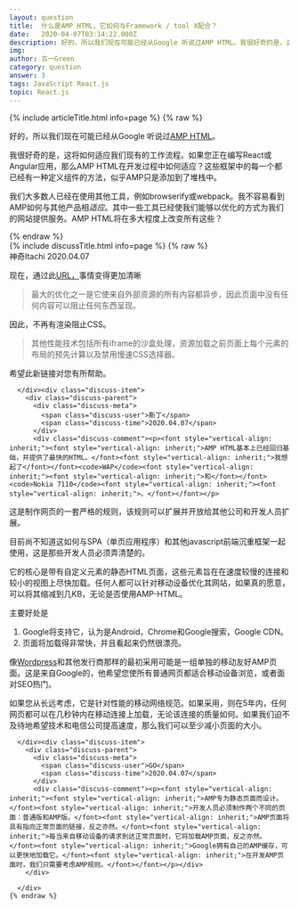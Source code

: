 ```yaml
---
layout: question
title:  什么是AMP HTML，它如何与Framework / tool X配合？
date:   2020-04-07T03:14:22.000Z
description: 好的，所以我们现在可能已经从Google 听说过AMP HTML。我很好奇的是，这将如何适应我们现有的工作流程。如果您正在编写React或Angula...
img: 
author: 古一Green
category: question
answer: 3
tags: JavaScript React.js
topic: React.js
---
```

<div class="article-root">
  <div class="article">
    {% include articleTitle.html info=page %}
    {% raw %}
    <div class="article-content"><p><font style="vertical-align: inherit;"><font style="vertical-align: inherit;">好的，所以我们现在可能已经</font><font style="vertical-align: inherit;">从Google </font><font style="vertical-align: inherit;">听说过</font></font><a href="https://github.com/ampproject/amphtml"><font style="vertical-align: inherit;"><font style="vertical-align: inherit;">AMP HTML</font></font></a><font style="vertical-align: inherit;"><font style="vertical-align: inherit;">。</font></font></p>

<p><font style="vertical-align: inherit;"><font style="vertical-align: inherit;">我很好奇的是，这将如何适应我们现有的工作流程。</font><font style="vertical-align: inherit;">如果您正在编写React或Angular应用，那么AMP HTML在开发过程中如何适应？</font><font style="vertical-align: inherit;">这些框架中的每一个都已经有一种定义组件的方法，似乎AMP只是添加到了堆栈中。</font></font></p>

<p><font style="vertical-align: inherit;"><font style="vertical-align: inherit;">我们大多数人已经在使用其他工具，例如browserify或webpack。</font><font style="vertical-align: inherit;">我不容易看到AMP如何</font><font style="vertical-align: inherit;">与其他产品相</font></font><em><font style="vertical-align: inherit;"><font style="vertical-align: inherit;">适应</font></font></em><font style="vertical-align: inherit;"><font style="vertical-align: inherit;">。</font><font style="vertical-align: inherit;">其中一些工具已经使我们能够以优化的方式为我们的网站提供服务。</font><font style="vertical-align: inherit;">AMP HTML将在多大程度上改变所有这些？</font></font></p></div>
    {% endraw %}
  </div>

  <div class="discuss-wrapper">
    {% include discussTitle.html info=page %}
    {% raw %}
    <div class="discuss-item">
        <div class="discuss-parent">
          <div class="discuss-meta">
            <span class="discuss-user">神奇Itachi</span>
            <span class="discuss-time">2020.04.07</span>
          </div>
          <div class="discuss-comment"><p><font style="vertical-align: inherit;"><font style="vertical-align: inherit;">现在，通过此</font><a href="https://www.ampproject.org/learn/about-amp/" rel="nofollow noreferrer"><font style="vertical-align: inherit;">URL，</font></a><font style="vertical-align: inherit;">事情变得更加清晰</font></font><a href="https://www.ampproject.org/learn/about-amp/" rel="nofollow noreferrer"><font style="vertical-align: inherit;"></font></a></p>

<blockquote>
  <p><font style="vertical-align: inherit;"><font style="vertical-align: inherit;">最大的优化之一是它使来自外部资源的所有内容都异步，因此页面中没有任何内容可以阻止任何东西呈现。</font></font></p>
</blockquote>

<p><font style="vertical-align: inherit;"><font style="vertical-align: inherit;">因此，不再有渲染阻止CSS。 </font></font></p>

<blockquote>
  <p><font style="vertical-align: inherit;"><font style="vertical-align: inherit;">其他性能技术包括所有iframe的沙盒处理，资源加载之前页面上每个元素的布局的预先计算以及禁用慢速CSS选择器。</font></font></p>
</blockquote>

<p><font style="vertical-align: inherit;"><font style="vertical-align: inherit;">希望此新链接对您有所帮助。</font></font></p></div>
        </div>
        
      </div><div class="discuss-item">
        <div class="discuss-parent">
          <div class="discuss-meta">
            <span class="discuss-user">斯丁</span>
            <span class="discuss-time">2020.04.07</span>
          </div>
          <div class="discuss-comment"><p><font style="vertical-align: inherit;"><font style="vertical-align: inherit;">AMP HTML基本上已经回归基础，并提供了最快的HTML。</font><font style="vertical-align: inherit;">我想起了</font></font><code>WAP</code><font style="vertical-align: inherit;"><font style="vertical-align: inherit;">和</font></font><code>Nokia 7110</code><font style="vertical-align: inherit;"><font style="vertical-align: inherit;">。</font></font></p>

<p><font style="vertical-align: inherit;"><font style="vertical-align: inherit;">这是制作网页的一套严格的规则，该规则可以扩展并开放给其他公司和开发人员扩展。</font></font></p>

<p><font style="vertical-align: inherit;"><font style="vertical-align: inherit;">目前尚不知道这如何与SPA（单页应用程序）和其他javascript前端沉重框架一起使用，这是那些开发人员必须弄清楚的。 </font></font></p>

<p><font style="vertical-align: inherit;"><font style="vertical-align: inherit;">它的核心是带有自定义元素的静态HTML页面，这些元素旨在在速度较慢的连接和较小的视图上尽快加载。</font><font style="vertical-align: inherit;">任何人都可以针对移动设备优化其网站，如果真的愿意，可以将其缩减到几KB，无论是否使用AMP-HTML。</font></font></p>

<p><font style="vertical-align: inherit;"><font style="vertical-align: inherit;">主要好处是 </font></font></p>

<ol>
<li><font style="vertical-align: inherit;"><font style="vertical-align: inherit;">Google将支持它，认为是Android，Chrome和Google搜索，Google CDN。</font></font></li>
<li><font style="vertical-align: inherit;"><font style="vertical-align: inherit;">页面将加载得非常快，并且看起来仍然很漂亮。</font></font></li>
</ol>

<p><font style="vertical-align: inherit;"><font style="vertical-align: inherit;">像</font></font><a href="https://github.com/Automattic/amp-wp/" rel="noreferrer"><font style="vertical-align: inherit;"><font style="vertical-align: inherit;">Wordpress</font></font></a><font style="vertical-align: inherit;"><font style="vertical-align: inherit;">和其他发行商</font><font style="vertical-align: inherit;">那样的最初采用</font><font style="vertical-align: inherit;">可能是一组单独的移动友好AMP页面。</font><font style="vertical-align: inherit;">这是来自Google的，他希望您使所有普通网页都适合移动设备浏览，或者面对SEO热门。</font></font></p>

<p><font style="vertical-align: inherit;"><font style="vertical-align: inherit;">如果您从长远考虑，它是针对性能的移动网络规范。</font><font style="vertical-align: inherit;">如果采用，则在5年内，任何网页都可以在几秒钟内在移动连接上加载，无论该连接的质量如何。</font><font style="vertical-align: inherit;">如果我们迫不及待地希望技术和电信公司提高速度，那么我们可以至少减小页面的大小。</font></font></p></div>
        </div>
        
      </div><div class="discuss-item">
        <div class="discuss-parent">
          <div class="discuss-meta">
            <span class="discuss-user">GO</span>
            <span class="discuss-time">2020.04.07</span>
          </div>
          <div class="discuss-comment"><p><font style="vertical-align: inherit;"><font style="vertical-align: inherit;">AMP专为静态页面而设计。</font><font style="vertical-align: inherit;">开发人员必须制作两个不同的页面：普通版和AMP版。</font><font style="vertical-align: inherit;">AMP页面将具有指向正常页面的链接，反之亦然。</font><font style="vertical-align: inherit;">每当来自移动设备的请求到达正常页面时，它将加载AMP页面，反之亦然。</font><font style="vertical-align: inherit;">Google拥有自己的AMP缓存，可以更快地加载它。</font><font style="vertical-align: inherit;">在开发AMP页面时，我们只需要考虑AMP规则。</font></font></p></div>
        </div>
        
      </div>
    {% endraw %}
  </div>
<div>
